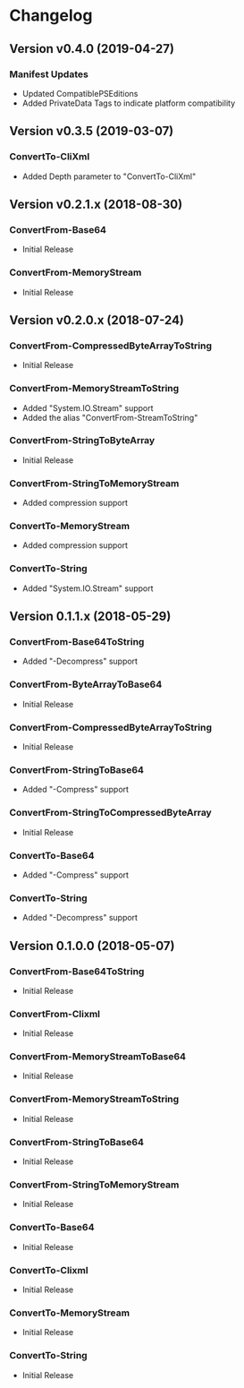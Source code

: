 # Changelog

## Version v0.4.0 (2019-04-27)

### Manifest Updates
- Updated CompatiblePSEditions
- Added PrivateData Tags to indicate platform compatibility

## Version v0.3.5 (2019-03-07)

### ConvertTo-CliXml
- Added Depth parameter to "ConvertTo-CliXml"

## Version v0.2.1.x (2018-08-30)

### ConvertFrom-Base64
- Initial Release

### ConvertFrom-MemoryStream
- Initial Release

## Version v0.2.0.x (2018-07-24)

### ConvertFrom-CompressedByteArrayToString
- Initial Release

### ConvertFrom-MemoryStreamToString
- Added "System.IO.Stream" support
- Added the alias "ConvertFrom-StreamToString"

### ConvertFrom-StringToByteArray
- Initial Release

### ConvertFrom-StringToMemoryStream
- Added compression support

### ConvertTo-MemoryStream
- Added compression support

### ConvertTo-String
- Added "System.IO.Stream" support

## Version 0.1.1.x (2018-05-29)

### ConvertFrom-Base64ToString
- Added "-Decompress" support

### ConvertFrom-ByteArrayToBase64
- Initial Release

### ConvertFrom-CompressedByteArrayToString
- Initial Release

### ConvertFrom-StringToBase64
- Added "-Compress" support

### ConvertFrom-StringToCompressedByteArray
- Initial Release

### ConvertTo-Base64
- Added "-Compress" support

### ConvertTo-String
- Added "-Decompress" support

## Version 0.1.0.0 (2018-05-07)

### ConvertFrom-Base64ToString
- Initial Release

### ConvertFrom-Clixml
- Initial Release

### ConvertFrom-MemoryStreamToBase64
- Initial Release

### ConvertFrom-MemoryStreamToString
- Initial Release

### ConvertFrom-StringToBase64
- Initial Release

### ConvertFrom-StringToMemoryStream
- Initial Release

### ConvertTo-Base64
- Initial Release

### ConvertTo-Clixml
- Initial Release

### ConvertTo-MemoryStream
- Initial Release

### ConvertTo-String
- Initial Release
